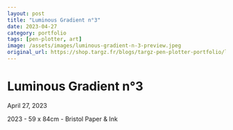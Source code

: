 ```yaml
---
layout: post
title: "Luminous Gradient n°3"
date: 2023-04-27
category: portfolio
tags: [pen-plotter, art]
image: /assets/images/luminous-gradient-n-3-preview.jpeg
original_url: https://shop.targz.fr/blogs/targz-pen-plotter-portfolio/luminous-gradient-n-3
---
```



# Luminous Gradient n°3
April 27, 2023

2023 - 59 x 84cm - Bristol Paper & Ink
